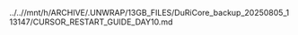 ../..//mnt/h/ARCHIVE/.UNWRAP/13GB_FILES/DuRiCore_backup_20250805_113147/CURSOR_RESTART_GUIDE_DAY10.md